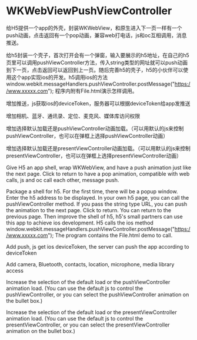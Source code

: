 # WKWebViewPushViewController
给H5提供一个app的外壳，封装WKWebView，和原生进入下一页一样有一个push动画，点击返回有一个pop动画，兼容web打电话，js和oc互相调用，消息推送。

给h5封装一个壳子，首次打开会有一个弹窗，输入要展示的h5地址，在自己的h5页里可以调用pushViewController方法，传入string类型的网址就可以push动画到下一页，点击返回可以返回到上一页。随后完善h5的壳子，h5的小伙伴可以使用这个app实现ios的开发。h5调用ios的方法                    window.webkit.messageHandlers.pushViewController.postMessage("https://www.xxxxx.com"); 程序内附有File.html演示怎样调用。

增加推送，js获取ios的deviceToken，服务器可以根据deviceToken给app发推送

增加相机、蓝牙、通讯录、定位、麦克风、媒体库访问权限

增加选择默认加载还是pushViewController动画加载。（可以用默认的js来控制pushViewController，也可以在弹框上选择pushViewController动画）

增加选择默认加载还是presentViewController动画加载。（可以用默认的js来控制presentViewController，也可以在弹框上选择presentViewController动画）





Give H5 an app shell, wrap WKWebView, and have a push animation just like the next page. Click to return to have a pop animation, compatible with web calls, js and oc call each other, message push.

Package a shell for h5. For the first time, there will be a popup window. Enter the h5 address to be displayed. In your own h5 page, you can call the pushViewController method. If you pass the string type URL, you can push the animation to the next page. Click to return. You can return to the previous page. Then improve the shell of h5, h5's small partners can use this app to achieve ios development. H5 calls the ios method window.webkit.messageHandlers.pushViewController.postMessage("https://www.xxxxx.com"); The program contains the File.html demo to call.

Add push, js get ios deviceToken, the server can push the app according to deviceToken

Add camera, Bluetooth, contacts, location, microphone, media library access

Increase the selection of the default load or the pushViewController animation load. (You can use the default js to control the pushViewController, or you can select the pushViewController animation on the bullet box.)

Increase the selection of the default load or the presentViewController animation load. (You can use the default js to control the presentViewController, or you can select the presentViewController animation on the bullet box.)
